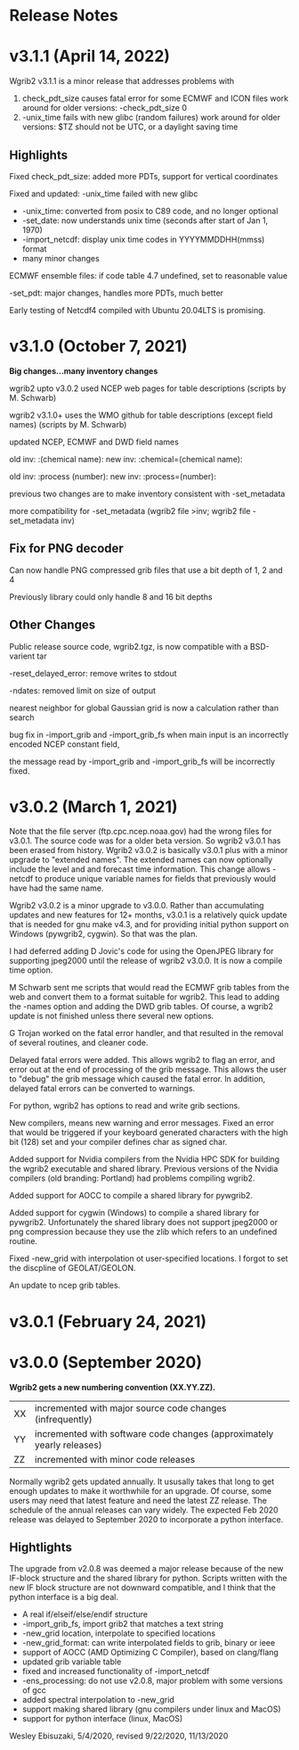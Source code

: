 # Release Notes

# v3.1.1 (April 14, 2022)

Wgrib2 v3.1.1 is a minor release that addresses problems with

1. check_pdt_size causes fatal error for some ECMWF and ICON files
   work around for older versions: -check_pdt_size 0
1. -unix_time fails with new glibc (random failures)
   work around for older versions: $TZ should not be UTC, or a daylight saving time

## Highlights

Fixed check_pdt_size: added more PDTs, support for vertical coordinates

Fixed and updated: -unix_time failed with new glibc

- -unix_time: converted from posix to C89 code, and no longer optional
- -set_date: now understands unix time (seconds after start of Jan 1, 1970)
- -import_netcdf: display unix time codes in YYYYMMDDHH(mmss) format
- many minor changes

ECMWF ensemble files: if code table 4.7 undefined, set to reasonable value

-set_pdt: major changes, handles more PDTs, much better

Early testing of Netcdf4 compiled with Ubuntu 20.04LTS is promising.

# v3.1.0 (October 7, 2021)

**Big changes...many inventory changes**

wgrib2 upto v3.0.2 used NCEP web pages for table descriptions (scripts by M. Schwarb)

wgrib2 v3.1.0+ uses the WMO github for table descriptions (except field names) (scripts by M. Schwarb)

updated NCEP, ECMWF and DWD field names

old inv: :(chemical name): new inv: :chemical=(chemical name):

old inv: :process (number): new inv: :process=(number):

previous two changes are to make inventory consistent with -set_metadata

more compatibility for -set_metadata (wgrib2 file >inv; wgrib2 file -set_metadata inv)

## Fix for PNG decoder

Can now handle PNG compressed grib files that use a bit depth of 1, 2 and 4

Previously library could only handle 8 and 16 bit depths

## Other Changes

Public release source code, wgrib2.tgz, is now compatible with a BSD-varient tar

-reset_delayed_error: remove writes to stdout

-ndates: removed limit on size of output

nearest neighbor for global Gaussian grid is now a calculation rather than search

bug fix in -import_grib and -import_grib_fs when main input is an incorrectly encoded NCEP constant field,

the message read by -import_grib and -import_grib_fs will be incorrectly fixed.

# v3.0.2 (March 1, 2021)

Note that the file server (ftp.cpc.ncep.noaa.gov) had the wrong files for v3.0.1. The source code was for a older beta version. So wgrib2 v3.0.1 has been erased from history. Wgrib2 v3.0.2 is basically v3.0.1 plus with a minor upgrade to "extended names". The extended names can now optionally include the level and and forecast time information. This change allows -netcdf to produce unique variable names for fields that previously would have had the same name.

Wgrib2 v3.0.2 is a minor upgrade to v3.0.0. Rather than accumulating updates and new features for 12+ months, v3.0.1 is a relatively quick update that is needed for gnu make v4.3, and for providing initial python support on Windows (pywgrib2, cygwin). So that was the plan.

I had deferred adding D Jovic's code for using the OpenJPEG library for supporting jpeg2000 until the release of wgrib2 v3.0.0. It is now a compile time option.

M Schwarb sent me scripts that would read the ECMWF grib tables from the web and convert them to a format suitable for wgrib2. This lead to adding the -names option and adding the DWD grib tables. Of course, a wgrib2 update is not finished unless there several new options.

G Trojan worked on the fatal error handler, and that resulted in the removal of several routines, and cleaner code.

Delayed fatal errors were added. This allows wgrib2 to flag an error, and error out at the end of processing of the grib message. This allows the user to "debug" the grib message which caused the fatal error. In addition, delayed fatal errors can be converted to warnings.

For python, wgrib2 has options to read and write grib sections.

New compilers, means new warning and error messages. Fixed an error that would be triggered if your keyboard generated characters with the high bit (128) set and your compiler defines char as signed char.

Added support for Nvidia compilers from the Nvidia HPC SDK for building the wgrib2 executable and shared library. Previous versions of the Nvidia compilers (old branding: Portland) had problems compiling wgrib2.

Added support for AOCC to compile a shared library for pywgrib2.

Added support for cygwin (Windows) to compile a shared library for pywgrib2. Unfortunately the shared library does not support jpeg2000 or png compression because they use the zlib which refers to an undefined routine.

Fixed -new_grid with interpolation ot user-specified locations. I forgot to set the discpline of GEOLAT/GEOLON.

An update to ncep grib tables.

# v3.0.1 (February 24, 2021)

# v3.0.0 (September 2020)

**Wgrib2 gets a new numbering convention (XX.YY.ZZ).**

|     |                                                                        |
| --- | ---------------------------------------------------------------------- |
| XX  | incremented with major source code changes (infrequently)              |
| YY  | incremented with software code changes (approximately yearly releases) |
| ZZ  | incremented with minor code releases                                   |

Normally wgrib2 gets updated annually. It ususally takes that long to get enough updates to make it worthwhile for an upgrade. Of course, some users may need that latest feature and need the latest ZZ release. The schedule of the annual releases can vary widely. The expected Feb 2020 release was delayed to September 2020 to incorporate a python interface.

## Hightlights

The upgrade from v2.0.8 was deemed a major release because of the new IF-block structure and the shared library for python. Scripts written with the new IF block structure are not downward compatible, and I think that the python interface is a big deal.

- A real if/elseif/else/endif structure
- -import_grib_fs, import grib2 that matches a text string
- -new_grid location, interpolate to specified locations
- -new_grid_format: can write interpolated fields to grib, binary or ieee
- support of AOCC (AMD Optimizing C Compiler), based on clang/flang
- updated grib variable table
- fixed and increased functionality of -import_netcdf
- -ens_processing: do not use v2.0.8, major problem with some versions of gcc
- added spectral interpolation to -new_grid
- support making shared library (gnu compilers under linux and MacOS)
- support for python interface (linux, MacOS)
  
Wesley Ebisuzaki, 5/4/2020, revised 9/22/2020, 11/13/2020
